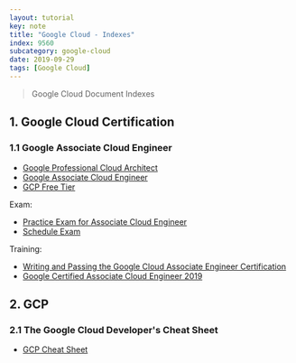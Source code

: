```yaml
---
layout: tutorial
key: note
title: "Google Cloud - Indexes"
index: 9560
subcategory: google-cloud
date: 2019-09-29
tags: [Google Cloud]
---
```


> Google Cloud Document Indexes

## 1. Google Cloud Certification
### 1.1 Google Associate Cloud Engineer
* [Google Professional Cloud Architect](https://cloud.google.com/certification/cloud-architect)
* [Google Associate Cloud Engineer](https://cloud.google.com/certification/cloud-engineer)
* [GCP Free Tier](https://cloud.google.com/free/docs/gcp-free-tier)

Exam:
* [Practice Exam for Associate Cloud Engineer](https://cloud.google.com/certification/practice-exam/cloud-engineer)
* [Schedule Exam](https://www.webassessor.com/googlecloud/)

Training:
* [Writing and Passing the Google Cloud Associate Engineer Certification](https://medium.com/@sathishvj/writing-and-passing-the-google-cloud-associate-engineer-certification-a60c2f6d99c2)
* [Google Certified Associate Cloud Engineer 2019](https://acloud.guru/learn/gcp-certified-associate-cloud-engineer)

## 2. GCP
### 2.1 The Google Cloud Developer's Cheat Sheet
* [GCP Cheat Sheet](https://github.com/gregsramblings/google-cloud-4-words)
